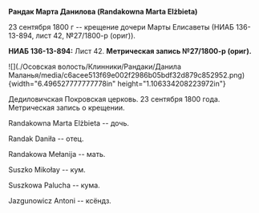 **Рандак Марта Данилова (Randakowna Marta Elżbieta)**

23 сентября 1800 г -- крещение дочери Марты Елисаветы (НИАБ 136-13-894,
лист 42, №27/1800-р (ориг)).

**НИАБ 136-13-894:** Лист 42. **Метрическая запись №27/1800-р (ориг).**

![](./Осовская волость/Клинники/Рандаки/Данила Маланья/media/c6acee513f69e002f2986b05bdf32d879c852952.png){width="6.496527777777778in"
height="1.106334208223972in"}

Дедиловичская Покровская церковь. 23 сентября 1800 года. Метрическая
запись о крещении.

Randakowna Marta Elżbieta -- дочь.

Randak Daniła -- отец.

Randakowa Mełanija -- мать.

Suszko Mikołay -- кум.

Suszkowa Palucha -- кума.

Jazgunowicz Antoni -- ксёндз.
